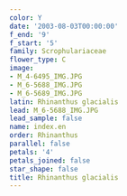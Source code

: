 ```yaml
---
color: Y
date: '2003-08-03T00:00:00'
f_end: '9'
f_start: '5'
family: Scrophulariaceae
flower_type: C
image:
- M_4-6495_IMG.JPG
- M_6-5688_IMG.JPG
- M_6-5689_IMG.JPG
latin: Rhinanthus glacialis
lead: M_6-5688_IMG.JPG
lead_sample: false
name: index.en
order: Rhinanthus
parallel: false
petals: '4'
petals_joined: false
star_shape: false
title: Rhinanthus glacialis
---
```

